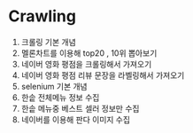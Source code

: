 # Crawling
1. 크롤링 기본 개념
2. 멜론차트를 이용해 top20 , 10위 뽑아보기
3. 네이버 영화 평점을 크롤링해서 가져오기
4. 네이버 영화 평점 리뷰 문장을 라벨링해서 가져오기
5. selenium 기본 개념
6. 한솥 전체메뉴 정보 수집
7. 한솥 메뉴중 베스트 셀러 정보만 수집
8. 네이버를 이용해 판다 이미지 수집
